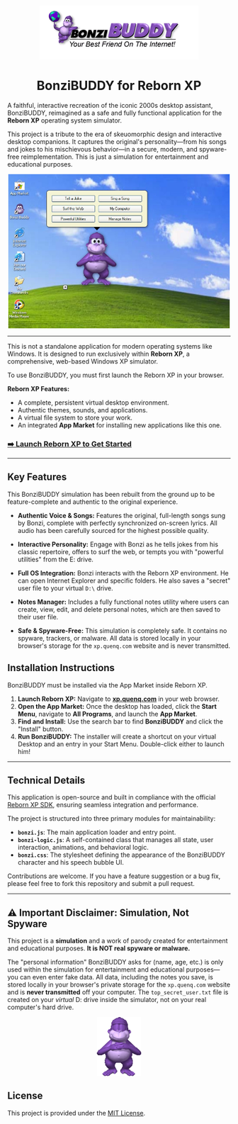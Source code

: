 <div align="center">

<img src=".github/logo.png" alt="Bonzi Logo" />

# BonziBUDDY for Reborn XP

</div>

A faithful, interactive recreation of the iconic 2000s desktop assistant, BonziBUDDY, reimagined as a safe and fully functional application for the **Reborn XP** operating system simulator.

This project is a tribute to the era of skeuomorphic design and interactive desktop companions. It captures the original's personality—from his songs and jokes to his mischievous behavior—in a secure, modern, and spyware-free reimplementation. This is just a simulation for entertainment and educational purposes.

<div align="center">

<img src=".github/running.jpg" alt="Bonzi Buddy Screenshot" width="500" />

</div>

---

This is not a standalone application for modern operating systems like Windows. It is designed to run exclusively within **Reborn XP**, a comprehensive, web-based Windows XP simulator.

To use BonziBUDDY, you must first launch the Reborn XP in your browser.

**Reborn XP Features:**
- A complete, persistent virtual desktop environment.
- Authentic themes, sounds, and applications.
- A virtual file system to store your work.
- An integrated **App Market** for installing new applications like this one.

### [➡️ Launch Reborn XP to Get Started](https://xp.quenq.com/)

---

## Key Features

This BonziBUDDY simulation has been rebuilt from the ground up to be feature-complete and authentic to the original experience.

*   **Authentic Voice & Songs:** Features the original, full-length songs sung by Bonzi, complete with perfectly synchronized on-screen lyrics. All audio has been carefully sourced for the highest possible quality.

*   **Interactive Personality:** Engage with Bonzi as he tells jokes from his classic repertoire, offers to surf the web, or tempts you with "powerful utilities" from the E: drive.

*   **Full OS Integration:** Bonzi interacts with the Reborn XP environment. He can open Internet Explorer and specific folders. He also saves a "secret" user file to your virtual `D:\` drive.

*   **Notes Manager:** Includes a fully functional notes utility where users can create, view, edit, and delete personal notes, which are then saved to their user file.

*   **Safe & Spyware-Free:** This simulation is completely safe. It contains no spyware, trackers, or malware. All data is stored locally in your browser's storage for the `xp.quenq.com` website and is never transmitted.

## Installation Instructions

BonziBUDDY must be installed via the App Market inside Reborn XP.

1.  **Launch Reborn XP:** Navigate to **[xp.quenq.com](https://xp.quenq.com/)** in your web browser.
2.  **Open the App Market:** Once the desktop has loaded, click the **Start Menu**, navigate to **All Programs**, and launch the **App Market**.
3.  **Find and Install:** Use the search bar to find **BonziBUDDY** and click the "Install" button.
4.  **Run BonziBUDDY:** The installer will create a shortcut on your virtual Desktop and an entry in your Start Menu. Double-click either to launch him!

---

## Technical Details

This application is open-source and built in compliance with the official [Reborn XP SDK](https://github.com/Quenq-Systems/reborn-xp-sdk), ensuring seamless integration and performance.

The project is structured into three primary modules for maintainability:
- **`bonzi.js`**: The main application loader and entry point.
- **`bonzi-logic.js`**: A self-contained class that manages all state, user interaction, animations, and behavioral logic.
- **`bonzi.css`**: The stylesheet defining the appearance of the BonziBUDDY character and his speech bubble UI.

Contributions are welcome. If you have a feature suggestion or a bug fix, please feel free to fork this repository and submit a pull request.

---

## ⚠️ Important Disclaimer: Simulation, Not Spyware

This project is a **simulation** and a work of parody created for entertainment and educational purposes. **It is NOT real spyware or malware.**

The "personal information" BonziBUDDY asks for (name, age, etc.) is only used within the simulation for entertainment and educational purposes—you can even enter fake data. All data, including the notes you save, is stored locally in your browser's private storage for the `xp.quenq.com` website and is **never transmitted** off your computer. The `top_secret_user.txt` file is created on your *virtual* D: drive inside the simulator, not on your real computer's hard drive.

<div align="center">

<img src="bonzi.gif" alt="Bonzi Buddy" width="100" />

</div>

## License

This project is provided under the [MIT License](LICENSE).
